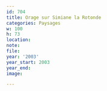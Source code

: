 ```yaml
---
id: 704
title: Orage sur Simiane la Rotonde
categories: Paysages
w: 100
h: 73
location:
note:
file:
year: '2003'
year_start: 2003
year_end:
image:

---
```

